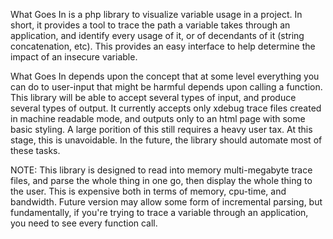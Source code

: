 What Goes In is a php library to visualize variable usage in a project. In short, it provides a tool to trace the path a variable takes through an application, and identify every usage of it, or of decendants of it (string concatenation, etc). This provides an easy interface to help determine the impact of an insecure variable.

What Goes In depends upon the concept that at some level everything you can do to user-input that might be harmful depends upon calling a function.  This library will be able to accept several types of input, and produce several types of output.  It currently accepts only xdebug trace files created in machine readable mode, and outputs only to an html page with some basic styling.  A large porition of this still requires a heavy user tax.  At this stage, this is unavoidable.  In the future, the library should automate most of these tasks.

NOTE: This library is designed to read into memory multi-megabyte trace files, and parse the whole thing in one go, then display the whole thing to the user.  This is expensive both in terms of memory, cpu-time, and bandwidth.  Future version may allow some form of incremental parsing, but fundamentally, if you're trying to trace a variable through an application, you need to see every function call.
